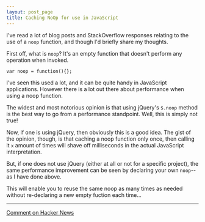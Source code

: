 ```yaml
---
layout: post_page
title: Caching NoOp for use in JavaScript
---
```


I've read a lot of blog posts and StackOverflow responses relating to the use of a `noop` function, and though I'd briefly share my thoughts.

First off, what is `noop`? It's an empty function that doesn't perform any operation when invoked.

    var noop = function(){};

I've seen this used a lot, and it can be quite handy in JavaScript applications. However there is a lot out there about performance when using a noop function. 

The widest and most notorious opinion is that using jQuery's `$.noop` method is the best way to go from a performance standpoint. Well, this is simply not true!

Now, if one is using jQuery, then obviously this is a good idea. The gist of the opinion, though, is that caching a noop function only once, then calling it `x` amount of times will shave off milliseconds in the actual JavaScript interpretation.

But, if one does not use jQuery (either at all or not for a specific project), the same performance improvement can be seen by declaring your own `noop`--as I have done above.

This will enable you to reuse the same noop as many times as needed without re-declaring a new empty fuction each time...

---

[Comment on Hacker News](https://news.ycombinator.com/item?id=6447779)